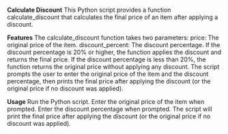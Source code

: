 **Calculate Discount**
This Python script provides a function calculate_discount that calculates the final price of an item after applying a discount.


**Features**
The calculate_discount function takes two parameters:
price: The original price of the item.
discount_percent: The discount percentage.
If the discount percentage is 20% or higher, the function applies the discount and returns the final price.
If the discount percentage is less than 20%, the function returns the original price without applying any discount.
The script prompts the user to enter the original price of the item and the discount percentage, then prints the final price after applying the discount (or the original price if no discount was applied).


**Usage**
Run the Python script.
Enter the original price of the item when prompted.
Enter the discount percentage when prompted.
The script will print the final price after applying the discount (or the original price if no discount was applied).
